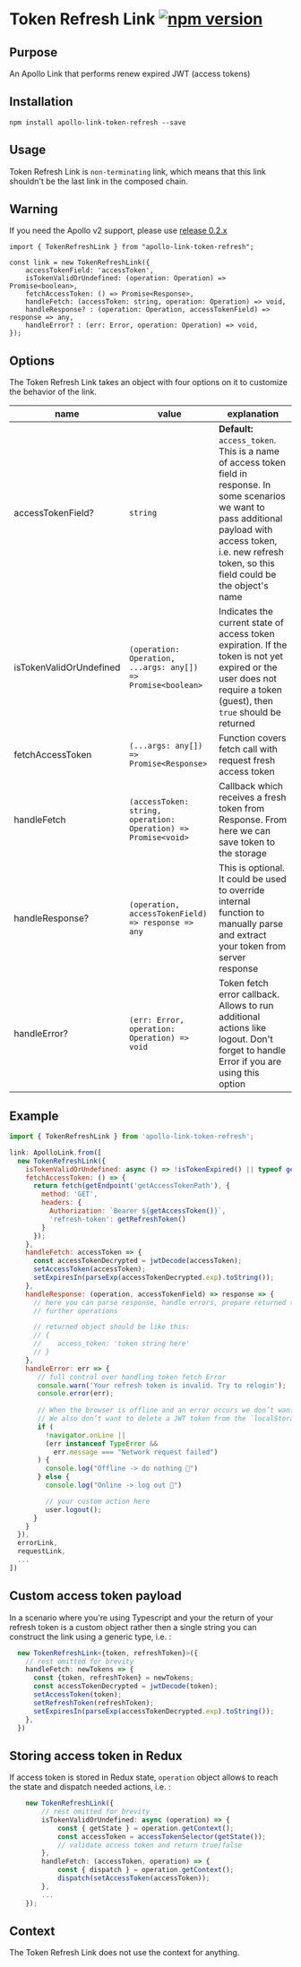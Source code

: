 # Token Refresh Link [![npm version](https://badge.fury.io/js/apollo-link-token-refresh.svg)](https://badge.fury.io/js/apollo-link-token-refresh)

## Purpose

An Apollo Link that performs renew expired JWT (access tokens)

## Installation

`npm install apollo-link-token-refresh --save`

## Usage

Token Refresh Link is `non-terminating` link, which means that this link shouldn't be the last link in the composed chain.

## Warning

If you need the Apollo v2 support, please use [release 0.2.x](https://github.com/newsiberian/apollo-link-token-refresh/tree/v0.2)

```tsx
import { TokenRefreshLink } from "apollo-link-token-refresh";

const link = new TokenRefreshLink({
    accessTokenField: 'accessToken',
    isTokenValidOrUndefined: (operation: Operation) => Promise<boolean>,
    fetchAccessToken: () => Promise<Response>,
    handleFetch: (accessToken: string, operation: Operation) => void,
    handleResponse? : (operation: Operation, accessTokenField) => response => any,
    handleError? : (err: Error, operation: Operation) => void,
});
```

## Options

The Token Refresh Link takes an object with four options on it to customize the behavior of the link.

|name| value                                                          |explanation|
|---|----------------------------------------------------------------|---|
|accessTokenField?| `string`                                                       |**Default:** `access_token`. This is a name of access token field in response. In some scenarios we want to pass additional payload with access token, i.e. new refresh token, so this field could be the object's name|
|isTokenValidOrUndefined| `(operation: Operation, ...args: any[]) => Promise<boolean>`   |Indicates the current state of access token expiration. If the token is not yet expired or the user does not require a token (guest), then `true` should be returned|
|fetchAccessToken| `(...args: any[]) => Promise<Response>`                        |Function covers fetch call with request fresh access token|
|handleFetch| `(accessToken: string, operation: Operation) => Promise<void>` |Callback which receives a fresh token from Response. From here we can save token to the storage|
|handleResponse?| `(operation, accessTokenField) => response => any`             |This is optional. It could be used to override internal function to manually parse and extract your token from server response|
|handleError?| `(err: Error, operation: Operation) => void`                   |Token fetch error callback. Allows to run additional actions like logout. Don't forget to handle Error if you are using this option|

## Example

```js
import { TokenRefreshLink } from 'apollo-link-token-refresh';

link: ApolloLink.from([
  new TokenRefreshLink({
    isTokenValidOrUndefined: async () => !isTokenExpired() || typeof getAccessToken() !== 'string',
    fetchAccessToken: () => {
      return fetch(getEndpoint('getAccessTokenPath'), {
        method: 'GET',
        headers: {
          Authorization: `Bearer ${getAccessToken()}`,
          'refresh-token': getRefreshToken()
        }
      });
    },
    handleFetch: accessToken => {
      const accessTokenDecrypted = jwtDecode(accessToken);
      setAccessToken(accessToken);
      setExpiresIn(parseExp(accessTokenDecrypted.exp).toString());
    },
    handleResponse: (operation, accessTokenField) => response => {
      // here you can parse response, handle errors, prepare returned token to
      // further operations

      // returned object should be like this:
      // {
      //    access_token: 'token string here'
      // }
    },
    handleError: err => {
       // full control over handling token fetch Error
       console.warn('Your refresh token is invalid. Try to relogin');
       console.error(err);
       
       // When the browser is offline and an error occurs we don’t want the user to be logged out of course.
       // We also don’t want to delete a JWT token from the `localStorage` in this case of course.
       if (
         !navigator.onLine ||
         (err instanceof TypeError &&
           err.message === "Network request failed")
       ) {
         console.log("Offline -> do nothing 🍵")
       } else {
         console.log("Online -> log out 👋")

         // your custom action here
         user.logout();
      }       
    }
  }),
  errorLink,
  requestLink,
  ...
])
```

## Custom access token payload

In a scenario where you're using Typescript and your the return of your refresh token is a custom object rather then a single string you can construct the link using a generic type, i.e. :

```ts
  new TokenRefreshLink<{token, refreshToken}>({
    // rest omitted for brevity
    handleFetch: newTokens => {
      const {token, refreshToken} = newTokens;
      const accessTokenDecrypted = jwtDecode(token);
      setAccessToken(token);
      setRefreshToken(refreshToken);
      setExpiresIn(parseExp(accessTokenDecrypted.exp).toString());
    },
  })
```

## Storing access token in Redux

If access token is stored in Redux state, `operation` object allows to reach the state and dispatch needed actions, i.e. :

```ts
    new TokenRefreshLink({
        // rest omitted for brevity
        isTokenValidOrUndefined: async (operation) => {
            const { getState } = operation.getContext();
            const accessToken = accessTokenSelector(getState());
            // validate access token and return true/false
        },
        handleFetch: (accessToken, operation) => {
            const { dispatch } = operation.getContext();
            dispatch(setAccessToken(accessToken));
        },
        ...
    });
```

## Context

The Token Refresh Link does not use the context for anything.
